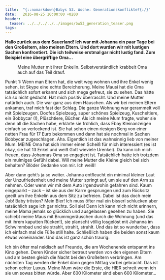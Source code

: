 ```yaml
---
title:  "{::nomarkdown}Babys 53. Woche: Generationskonflikte?{:/}"
date:   2016-08-25 10:00:00 +0200
header:
  teaser: ../../../../../images/bw53_generation_teaser.png
tags:
---
```

**Hallo zurück aus dem Sauerland! Ich war mit Johanna ein paar Tage bei den Großeltern, also meinen Eltern. Und dort wurden wir mit lustigen Sachen konfrontiert. Die ich teilweise erstmal gar nicht lustig fand. Zum Beispiel eine übergriffige Oma...**

<figure>
  <img src="../../../../../images/bw53_generation.jpg" alt="">
  <figcaption>Meine Mutter mit ihrer Enkelin. Selbstverständlich krabbelt Oma auch auf das Teil drauf.</figcaption>
</figure>

Punkt 1: Wenn man Eltern hat, die weit weg wohnen und ihre Enkel wenig sehen, ist Skype eine echte Bereicherung. Meine Mausi hat die Oma tatsächlich sofort erkannt und sich mega gefreut, sie zu sehen. Das hätte ich so nicht gedacht. Hat mich positiv überrascht. Und meine Mutter natürlich auch. Die war ganz aus dem Häuschen. Als wir bei meinen Eltern ankamen, traf mich fast der Schlag. Die ganze Wohnung war gerammelt voll mit Spielzeugen. Doofes Spielzeug, super schönes Spielzeug, Kuscheltiere, ein Bobbycar (!), Plüschtiere, Bücher. Als ich meine Mum fragte, woher sie denn all die Sachen habe, erklärte sie fröhlich, dass Ebay Kleinanzeigen einfach so verlockend ist. Sie hat schon einen riesigen Berg von einer netten Frau für 17 Euro bekommen und dann hat sie nochmal in Sachen Bobbycar zugeschlagen. Aha. Eigentlich ist das wahnsinnig lieb von meiner Mum. MEINE Oma hat sich immer einen Scheiß für mich interessiert (es ist okay, sie hat 13 Enkel und weiß Gott wieviele Urenkel). Da kann ich mich freuen, dass Johannas Oma so engagiert ist. Tatsächlich hatte ich trotzdem ein mulmiges Gefühl dabei. Will meine Mutter die Kleine gleich bei sich behalten? Blöder Gedanke von mir. Ich weiß!

Aber dann geht’s ja so weiter. Johanna entfleucht ein minimal kleiner Laut der Unzufriedenheit und meine Mutter springt auf, um sie auf den Arm zu nehmen. Oder wenn wir mit dem Auto irgendwohin gefahren sind. Kaum eingeparkt – zack – ist sie aus der Karre gesprungen und zum Rücksitz geeilt um ihre Enkelin aus dem Sitz zu befreien. Dabei ist das doch mein Job! Baby trösten? Mein Bier! Ich muss öfter mal ein bisserl schlucken aber tatsächlich sage ich gar nichts. Soll sie! Denn ich kann mich nicht erinnern, meine Mama jemals so glücklich und ausgelassen gesehen zu haben. Sie schiebt meine Maus mit Brummgeräuschen durch die Wohnung (und das mit ihrem kaputten Rücken!), sie planscht völlig losgelöst mit Johanna im Schwimmbad und sie strahlt, strahlt, strahlt. Und das ist so wunderbar, dass ich einfach mal die Füße still halte. Schließlich haben die beiden sonst kaum etwas voneinander. Und das ist ganz schön traurig. 

Ich bin öfter mal neidisch auf Freunde, die am Wochenende entspannt ins Kino gehen. Deren Kinder sicher betreut werden von den eigenen Eltern und am besten gleich die Nacht bei den Großeltern verbringen. Am nächsten Tag werden die Enkel dann gegen Mittag vorbei gebracht. Das ist schon echter Luxus. Meine Mum wäre die Erste, die HIER schreit wenn ich sie um sowas bitten würde. Aber 600 Kilometer sind eben 600 Kilometer...